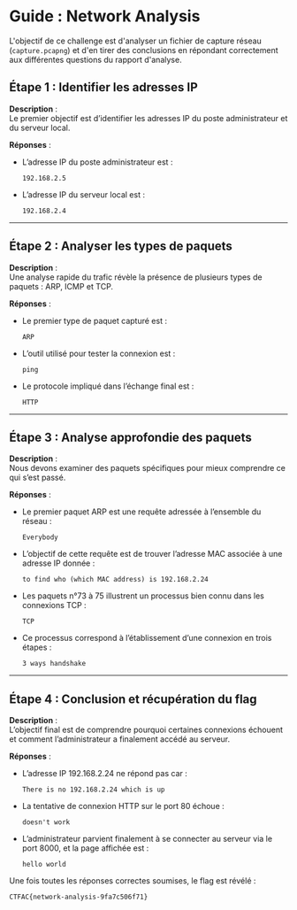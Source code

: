 # Guide : Network Analysis  

L'objectif de ce challenge est d'analyser un fichier de capture réseau (`capture.pcapng`) et d'en tirer des conclusions en répondant correctement aux différentes questions du rapport d'analyse.  

## Étape 1 : Identifier les adresses IP  
**Description** :  
Le premier objectif est d’identifier les adresses IP du poste administrateur et du serveur local.  

**Réponses** :  
- L’adresse IP du poste administrateur est :  
  ```  
  192.168.2.5  
  ```  
- L’adresse IP du serveur local est :  
  ```  
  192.168.2.4  
  ```  

---

## Étape 2 : Analyser les types de paquets  
**Description** :  
Une analyse rapide du trafic révèle la présence de plusieurs types de paquets : ARP, ICMP et TCP.  

**Réponses** :  
- Le premier type de paquet capturé est :  
  ```  
  ARP  
  ```  
- L’outil utilisé pour tester la connexion est :  
  ```  
  ping  
  ```  
- Le protocole impliqué dans l’échange final est :  
  ```  
  HTTP  
  ```  

---

## Étape 3 : Analyse approfondie des paquets  
**Description** :  
Nous devons examiner des paquets spécifiques pour mieux comprendre ce qui s’est passé.  

**Réponses** :  
- Le premier paquet ARP est une requête adressée à l’ensemble du réseau :  
  ```  
  Everybody  
  ```  
- L’objectif de cette requête est de trouver l’adresse MAC associée à une adresse IP donnée :  
  ```  
  to find who (which MAC address) is 192.168.2.24  
  ```  
- Les paquets n°73 à 75 illustrent un processus bien connu dans les connexions TCP :  
  ```  
  TCP  
  ```  
- Ce processus correspond à l’établissement d’une connexion en trois étapes :  
  ```  
  3 ways handshake  
  ```  

---

## Étape 4 : Conclusion et récupération du flag  
**Description** :  
L’objectif final est de comprendre pourquoi certaines connexions échouent et comment l’administrateur a finalement accédé au serveur.  

**Réponses** :  
- L’adresse IP 192.168.2.24 ne répond pas car :  
  ```  
  There is no 192.168.2.24 which is up  
  ```  
- La tentative de connexion HTTP sur le port 80 échoue :  
  ```  
  doesn't work  
  ```  
- L’administrateur parvient finalement à se connecter au serveur via le port 8000, et la page affichée est :  
  ```  
  hello world  
  ```  

Une fois toutes les réponses correctes soumises, le flag est révélé :  
```
CTFAC{network-analysis-9fa7c506f71}
```
